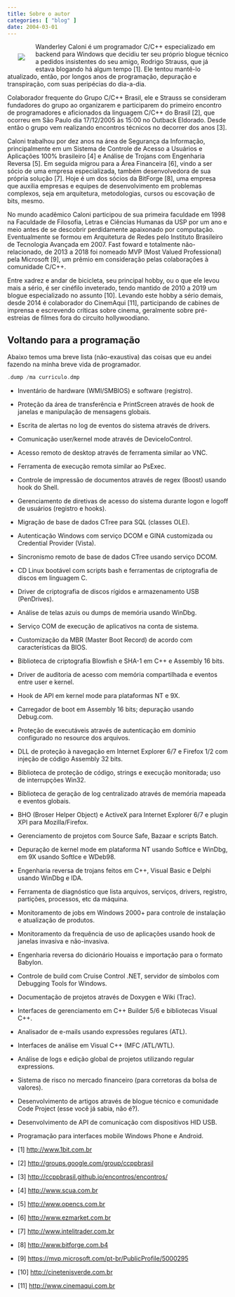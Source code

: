 ```yaml
---
title: Sobre o autor
categories: [ "blog" ]
date: 2004-03-01
---
```

<img src="/img/author.png" style="float: left; margin: 24px;"/>

Wanderley Caloni é um programador C/C++ especializado em backend para Windows que decidiu ter seu próprio blogue técnico a pedidos insistentes do seu amigo, Rodrigo Strauss, que já estava blogando há algum tempo [1]. Ele tentou mantê-lo atualizado, então, por longos anos de programação, depuração e transpiração, com suas peripécias do dia-a-dia.

Colaborador frequente do Grupo C/C++ Brasil, ele e Strauss se consideram fundadores do grupo ao organizarem e participarem do primeiro encontro de programadores e aficionados da linguagem C/C++ do Brasil [2], que ocorreu em São Paulo dia 17/12/2005 às 15:00 no Outback Eldorado. Desde então o grupo vem realizando encontros técnicos no decorrer dos anos [3].

Caloni trabalhou por dez anos na área de Segurança da Informação, principalmente em um  Sistema de Controle de Acesso a Usuários e Aplicações 100% brasileiro [4] e Análise de Trojans com Engenharia Reversa [5]. Em seguida migrou para a Área Financeira [6], vindo a ser sócio de uma empresa especializada, também desenvolvedora de sua própria solução [7]. Hoje é um dos sócios da BitForge [8], uma empresa que auxilia empresas e equipes de desenvolvimento em problemas complexos, seja em arquitetura, metodologias, cursos ou escovação de bits, mesmo.

No mundo acadêmico Caloni participou de sua primeira faculdade em 1998 na Faculdade de Filosofia, Letras e Ciências Humanas da USP por um ano e meio antes de se descobrir perdidamente apaixonado por computação. Eventualmente se formou em Arquitetura de Redes pelo Instituto Brasileiro de Tecnologia Avançada em 2007. Fast foward e totalmente não-relacionado, de 2013 a 2018 foi nomeado MVP (Most Valued Professional) pela Microsoft [9], um prêmio em consideração pelas colaborações à comunidade C/C++.

Entre xadrez e andar de bicicleta, seu principal hobby, ou o que ele levou mais a sério, é ser cinéfilo inveterado, tendo mantido de 2010 a 2019 um blogue especializado no assunto [10]. Levando este hobby a sério demais, desde 2014 é colaborador do CinemAqui [11], participando de cabines de imprensa e escrevendo críticas sobre cinema, geralmente sobre pré-estreias de filmes fora do circuito hollywoodiano.


## Voltando para a programação

Abaixo temos uma breve lista (não-exaustiva) das coisas que eu andei fazendo na minha breve vida de programador.

```cpp
.dump /ma curriculo.dmp
```

- Inventário de hardware (WMI/SMBIOS) e software (registro).
- Proteção da área de transferência e PrintScreen através de hook de janelas e manipulação de mensagens globais.
- Escrita de alertas no log de eventos do sistema através de drivers.
- Comunicação user/kernel mode através de DeviceIoControl.
- Acesso remoto de desktop através de ferramenta similar ao VNC.
- Ferramenta de execução remota similar ao PsExec.
- Controle de impressão de documentos através de regex (Boost) usando hook do Shell.
- Gerenciamento de diretivas de acesso do sistema durante logon e logoff de usuários (registro e hooks).
- Migração de base de dados CTree para SQL (classes OLE).
- Autenticação Windows com serviço DCOM e GINA customizada ou Credential Provider (Vista).
- Sincronismo remoto de base de dados CTree usando serviço DCOM.
- CD Linux bootável com scripts bash e ferramentas de criptografia de discos em linguagem C.
- Driver de criptografia de discos rígidos e armazenamento USB (PenDrives).
- Análise de telas azuis ou dumps de memória usando WinDbg.
- Serviço COM de execução de aplicativos na conta de sistema.
- Customização da MBR (Master Boot Record) de acordo com características da BIOS.
- Biblioteca de criptografia Blowfish e SHA-1 em C++ e Assembly 16 bits.
- Driver de auditoria de acesso com memória compartilhada e eventos entre user e kernel.
- Hook de API em kernel mode para plataformas NT e 9X.
- Carregador de boot em Assembly 16 bits; depuração usando Debug.com.
- Proteção de executáveis através de autenticação em domínio configurado no resource dos arquivos.
- DLL de proteção à navegação em Internet Explorer 6/7 e Firefox 1/2 com injeção de código Assembly 32 bits.
- Biblioteca de proteção de código, strings e execução monitorada; uso de interrupções Win32.
- Biblioteca de geração de log centralizado através de memória mapeada e eventos globais.
- BHO (Broser Helper Object) e ActiveX para Internet Explorer 6/7 e plugin XPI para Mozilla/Firefox.
- Gerenciamento de projetos com Source Safe, Bazaar e scripts Batch.
- Depuração de kernel mode em plataforma NT usando SoftIce e WinDbg, em 9X usando SoftIce e WDeb98.
- Engenharia reversa de trojans feitos em C++, Visual Basic e Delphi usando WinDbg e IDA.
- Ferramenta de diagnóstico que lista arquivos, serviços, drivers, registro, partições, processos, etc da máquina.
- Monitoramento de jobs em Windows 2000+ para controle de instalação e atualização de produtos.
- Monitoramento da frequência de uso de aplicações usando hook de janelas invasiva e não-invasiva.
- Engenharia reversa do dicionário Houaiss e importação para o formato Babylon.
- Controle de build com Cruise Control .NET, servidor de símbolos com Debugging Tools for Windows.
- Documentação de projetos através de Doxygen e Wiki (Trac).
- Interfaces de gerenciamento em C++ Builder 5/6 e bibliotecas Visual C++.
- Analisador de e-mails usando expressões regulares (ATL).
- Interfaces de análise em Visual C++ (MFC /ATL/WTL).
- Análise de logs e edição global de projetos utilizando regular expressions.
- Sistema de risco no mercado financeiro (para corretoras da bolsa de valores).
- Desenvolvimento de artigos através de blogue técnico e comunidade Code Project (esse você já sabia, não é?).
- Desenvolvimento de API de comunicação com dispositivos HID USB.
- Programação para interfaces mobile Windows Phone e Android.

 - [1] http://www.1bit.com.br
 - [2] http://groups.google.com/group/ccppbrasil
 - [3] http://ccppbrasil.github.io/encontros/encontros/
 - [4] http://www.scua.com.br
 - [5] http://www.opencs.com.br
 - [6] http://www.ezmarket.com.br
 - [7] http://www.intelitrader.com.br
 - [8] http://www.bitforge.com.b4
 - [9] https://mvp.microsoft.com/pt-br/PublicProfile/5000295
 - [10] http://cinetenisverde.com.br 
 - [11] http://www.cinemaqui.com.br
